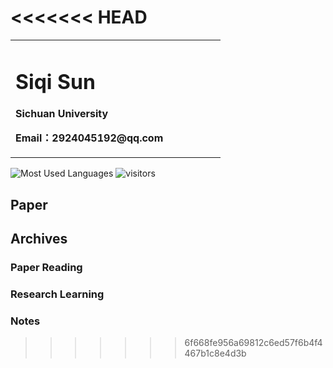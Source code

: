 <<<<<<< HEAD
=======
<table border="0">
  <tr>
    <td width="75%">
      <h1>Siqi Sun</h1>
      <p><b>Sichuan University</b></p>
      <p><b>Email：2924045192@qq.com</b></p>
    </td>
  </tr>
</table>


<!-- ![Git](https://img.shields.io/badge/-Git-F05032?style=flat-square&logo=python&logo=git&logoColor=white) -->
<!-- ![Github Stats](https://github-readme-stats.vercel.app/api?username=sunsiqi26&show_icons=true&theme=dark&count_private=true) -->
![Most Used Languages](https://github-readme-stats.vercel.app/api/top-langs/?username=sunsiqi26&theme=dark&layout=compact)
![visitors](https://visitor-badge.glitch.me/badge?page_id=sunsiqi26.sunsiqi26&left_color=green&right_color=red)
## Paper

## Archives

### Paper Reading

### Research Learning

### Notes
>>>>>>> 6f668fe956a69812c6ed57f6b4f4467b1c8e4d3b
